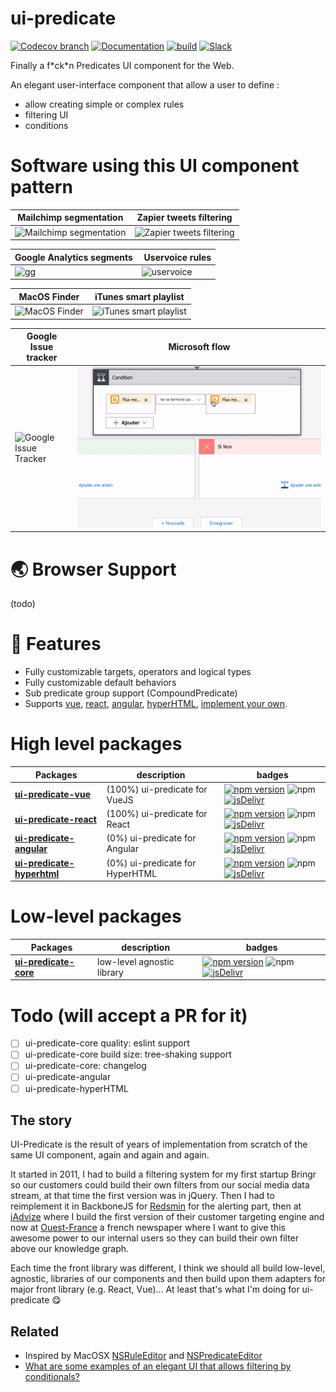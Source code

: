 # ui-predicate

[![Codecov branch](https://img.shields.io/codecov/c/github/fgribreau/ui-predicate/master.svg)](https://codecov.io/gh/fgribreau/ui-predicate) [![Documentation](https://img.shields.io/badge/documentation-yes-brightgreen.svg)](https://ui-predicate.fgribreau.com/ui-predicate-vue/0.3.0/getting-started/) [![build](https://github.com/fgribreau/ui-predicate/actions/workflows/test-coverage.yml/badge.svg)](https://circleci.com/gh/FGRibreau/ui-predicate) [![Slack](https://img.shields.io/badge/Slack-Join%20our%20tech%20community-17202A?logo=slack)](https://join.slack.com/t/fgribreau/shared_invite/zt-edpjwt2t-Zh39mDUMNQ0QOr9qOj~jrg)

Finally a f\*ck\*n Predicates UI component for the Web.

An elegant user-interface component that allow a user to define :
- allow creating simple or complex rules
- filtering UI
- conditions

# Software using this UI component pattern

Mailchimp segmentation | Zapier tweets filtering
------------ | ------------- |
![Mailchimp segmentation](docs/mailchimp-filtering.gif) | ![Zapier tweets filtering](docs/zapier-filtering.gif)


Google Analytics segments | Uservoice rules
------------- | ------------ |
![gg](docs/gg-filtering.gif) | ![uservoice](docs/uservoice-rules.png)

MacOS Finder | iTunes smart playlist
------------ | ------------- |
![MacOS Finder](docs/finder-filtering.gif) | ![iTunes smart playlist](docs/itunes-filtering.gif)

Google Issue tracker | Microsoft flow
-------------------- | ------------- |
![Google Issue Tracker](docs/google-issuetracker.gif) | ![Microsoft Flow](docs/microsoft-flow.gif)


# 🌏 Browser Support

(todo)

# 🎨 Features

- Fully customizable targets, operators and logical types
- Fully customizable default behaviors
- Sub predicate group support (CompoundPredicate)
- Supports [vue](packages/ui-predicate-vue), [react](packages/ui-predicate-react), [angular](packages/ui-predicate-angular), [hyperHTML](packages/ui-predicate-hyperhtml), [implement your own](packages/).


# High level packages

Packages | description | badges
------------ | ------------- | -------------
**[ui-predicate-vue](packages/ui-predicate-vue)** | (100%) ui-predicate for VueJS | [![npm version](https://img.shields.io/npm/v/ui-predicate-core.svg)](https://www.npmjs.com/package/ui-predicate-core) ![npm](https://img.shields.io/npm/dm/ui-predicate-vue.svg) [![jsDelivr](https://data.jsdelivr.com/v1/package/npm/ui-predicate-core/badge)](https://www.jsdelivr.com/package/npm/ui-predicate-core)
**[ui-predicate-react](packages/ui-predicate-react)** | (100%) ui-predicate for React | [![npm version](https://img.shields.io/npm/v/ui-predicate-react.svg)](https://www.npmjs.com/package/ui-predicate-react) ![npm](https://img.shields.io/npm/dm/ui-predicate-react.svg) [![jsDelivr](https://data.jsdelivr.com/v1/package/npm/ui-predicate-react/badge)](https://www.jsdelivr.com/package/npm/ui-predicate-react)
**[ui-predicate-angular](packages/ui-predicate-angular)** | (0%) ui-predicate for Angular | [![npm version](https://img.shields.io/npm/v/ui-predicate-angular.svg)](https://www.npmjs.com/package/ui-predicate-angular) ![npm](https://img.shields.io/npm/dm/ui-predicate-angular.svg) [![jsDelivr](https://data.jsdelivr.com/v1/package/npm/ui-predicate-angular/badge)](https://www.jsdelivr.com/package/npm/ui-predicate-angular)
**[ui-predicate-hyperhtml](packages/ui-predicate-hyperhtml)** | (0%) ui-predicate for HyperHTML | [![npm version](https://img.shields.io/npm/v/ui-predicate-hyperhtml.svg)](https://www.npmjs.com/package/ui-predicate-hyperhtml) ![npm](https://img.shields.io/npm/dm/ui-predicate-hyperhtml.svg) [![jsDelivr](https://data.jsdelivr.com/v1/package/npm/ui-predicate-hyperhtml/badge)](https://www.jsdelivr.com/package/npm/ui-predicate-hyperhtml)

# Low-level packages

Packages | description | badges
------------ | ------------- | -------------
**[ui-predicate-core](packages/ui-predicate-core)** | low-level agnostic library | [![npm version](https://img.shields.io/npm/v/ui-predicate-core.svg)](https://www.npmjs.com/package/ui-predicate-core) ![npm](https://img.shields.io/npm/dm/ui-predicate-core.svg) [![jsDelivr](https://data.jsdelivr.com/v1/package/npm/ui-predicate-core/badge)](https://www.jsdelivr.com/package/npm/ui-predicate-core)

# Todo (will accept a PR for it)

- [ ] ui-predicate-core quality: eslint support
- [ ] ui-predicate-core build size: tree-shaking support
- [ ] ui-predicate-core: changelog
- [ ] ui-predicate-angular
- [ ] ui-predicate-hyperHTML

## The story

UI-Predicate is the result of years of implementation from scratch of the same UI component, again and again and again.

It started in 2011, I had to build a filtering system for my first startup Bringr so our customers could build their own filters from our social media data stream, at that time the first version was in jQuery. Then I had to reimplement it in BackboneJS for [Redsmin](https://redsmin.com) for the alerting part, then at [iAdvize](https://www.iadvize.com) where I build the first version of their customer targeting engine and now at [Ouest-France](https://ouest-france.fr) a french newspaper where I want to give this awesome power to our internal users so they can build their own filter above our knowledge graph.

Each time the front library was different, I think we should all build low-level, agnostic, libraries of our components and then build upon them adapters for major front library (e.g. React, Vue)... At least that's what I'm doing for ui-predicate 😋


## Related

- Inspired by MacOSX [NSRuleEditor](https://www.google.fr/search?q=NSRuleEditor&tbm=isch) and [NSPredicateEditor](https://www.google.fr/search?q=NSPredicateEditor&tbm=isch)
- [What are some examples of an elegant UI that allows filtering by conditionals?](https://www.quora.com/What-are-some-examples-of-an-elegant-UI-that-allows-filtering-by-conditionals)
